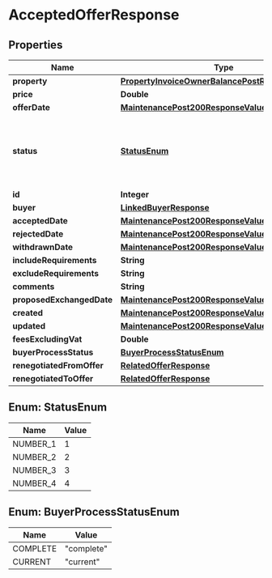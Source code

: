 

# AcceptedOfferResponse


## Properties

| Name | Type | Description | Notes |
|------------ | ------------- | ------------- | -------------|
|**property** | [**PropertyInvoiceOwnerBalancePostRequestProperty**](PropertyInvoiceOwnerBalancePostRequestProperty.md) |  |  [optional] |
|**price** | **Double** |  |  [optional] |
|**offerDate** | [**MaintenancePost200ResponseValueCreatedDate**](MaintenancePost200ResponseValueCreatedDate.md) |  |  [optional] |
|**status** | [**StatusEnum**](#StatusEnum) | 1 &#x3D; Pending, 2 &#x3D; Withdrawn, 3 &#x3D; Rejected, 4 &#x3D; Accepted |  [optional] |
|**id** | **Integer** |  |  [optional] |
|**buyer** | [**LinkedBuyerResponse**](LinkedBuyerResponse.md) |  |  [optional] |
|**acceptedDate** | [**MaintenancePost200ResponseValueCreatedDate**](MaintenancePost200ResponseValueCreatedDate.md) |  |  [optional] |
|**rejectedDate** | [**MaintenancePost200ResponseValueCreatedDate**](MaintenancePost200ResponseValueCreatedDate.md) |  |  [optional] |
|**withdrawnDate** | [**MaintenancePost200ResponseValueCreatedDate**](MaintenancePost200ResponseValueCreatedDate.md) |  |  [optional] |
|**includeRequirements** | **String** |  |  [optional] |
|**excludeRequirements** | **String** |  |  [optional] |
|**comments** | **String** |  |  [optional] |
|**proposedExchangedDate** | [**MaintenancePost200ResponseValueCreatedDate**](MaintenancePost200ResponseValueCreatedDate.md) |  |  [optional] |
|**created** | [**MaintenancePost200ResponseValueCreatedDate**](MaintenancePost200ResponseValueCreatedDate.md) |  |  [optional] |
|**updated** | [**MaintenancePost200ResponseValueCreatedDate**](MaintenancePost200ResponseValueCreatedDate.md) |  |  [optional] |
|**feesExcludingVat** | **Double** |  |  [optional] |
|**buyerProcessStatus** | [**BuyerProcessStatusEnum**](#BuyerProcessStatusEnum) |  |  [optional] |
|**renegotiatedFromOffer** | [**RelatedOfferResponse**](RelatedOfferResponse.md) |  |  [optional] |
|**renegotiatedToOffer** | [**RelatedOfferResponse**](RelatedOfferResponse.md) |  |  [optional] |



## Enum: StatusEnum

| Name | Value |
|---- | -----|
| NUMBER_1 | 1 |
| NUMBER_2 | 2 |
| NUMBER_3 | 3 |
| NUMBER_4 | 4 |



## Enum: BuyerProcessStatusEnum

| Name | Value |
|---- | -----|
| COMPLETE | &quot;complete&quot; |
| CURRENT | &quot;current&quot; |



